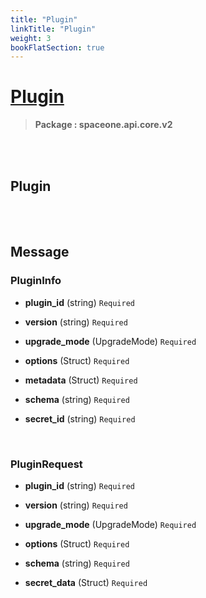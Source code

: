 ```yaml
---
title: "Plugin"
linkTitle: "Plugin"
weight: 3
bookFlatSection: true
---
```

# [Plugin](#Plugin)



>  **Package : spaceone.api.core.v2**

<br>
<br>

## Plugin







<br>
<br>

## Message



### PluginInfo
* **plugin_id** (string)   `Required` 

    
* **version** (string)   `Required` 

    
* **upgrade_mode** (UpgradeMode)   `Required` 

    
* **options** (Struct)   `Required` 

    
* **metadata** (Struct)   `Required` 

    
* **schema** (string)   `Required` 

    
* **secret_id** (string)   `Required` 

    <br>

### PluginRequest
* **plugin_id** (string)   `Required` 

    
* **version** (string)   `Required` 

    
* **upgrade_mode** (UpgradeMode)   `Required` 

    
* **options** (Struct)   `Required` 

    
* **schema** (string)   `Required` 

    
* **secret_data** (Struct)   `Required` 

    <br>
